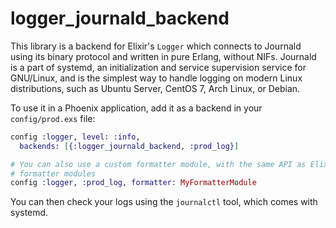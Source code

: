 # logger_journald_backend

This library is a backend for Elixir's `Logger` which connects to Journald using its binary protocol and written in pure Erlang, without NIFs.
Journald is a part of systemd, an initialization and service supervision service for GNU/Linux, and is the simplest way to handle logging on modern Linux distributions, such as Ubuntu Server, CentOS 7, Arch Linux, or Debian.

To use it in a Phoenix application, add it as a backend in your `config/prod.exs` file:

```elixir
config :logger, level: :info,
  backends: [{:logger_journald_backend, :prod_log}]

# You can also use a custom formatter module, with the same API as Elixir Logger's
# formatter modules
config :logger, :prod_log, formatter: MyFormatterModule
```

You can then check your logs using the `journalctl` tool, which comes with systemd.
